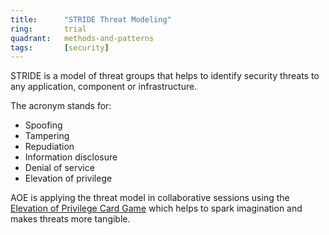 ```yaml
---
title:      "STRIDE Threat Modeling"
ring:       trial
quadrant:   methods-and-patterns
tags:       [security]
---
```


STRIDE is a model of threat groups that helps to identify security threats to any application, component or infrastructure.

The acronym stands for:

* Spoofing
* Tampering
* Repudiation
* Information disclosure
* Denial of service
* Elevation of privilege

AOE is applying the threat model in collaborative sessions using the [Elevation of Privilege Card Game](https://social.technet.microsoft.com/wiki/contents/articles/285.elevation-of-privilege-the-game.aspx) which helps to spark imagination and makes threats more tangible.
